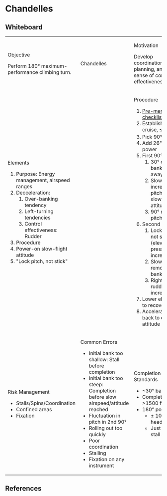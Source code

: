 # Chandelles

## Whiteboard

<table className="maneuver-wb">

<tr>

<td className="wb-col-1">

<label>Objective</label>

Perform 180&deg; maximum-performance climbing turn.

</td>

<td className="wb-col-2 maneuver-title">

<label className="maneuver-label">Chandelles</label>

</td>

<td className="wb-col-3">

<label>Motivation</label>

Develop coordination, planning, and sense of control effectiveness.

</td>

</tr>

<tr>

<td className="wb-col-1">

<label>Elements</label>

1. Purpose: Energy management, airspeed ranges
2. Decceleration:
   1. Over-banking tendency
   2. Left-turning tendencies
   3. Control effectiveness: Rudder
3. Procedure
4. Power-on slow-flight attitude
5. "Lock pitch, not stick"

</td>

<td className="wb-col-2">

</td>

<td className="wb-col-3">

<label>Procedure</label>

1. [Pre-maneuver checklist](/docs/lesson-plans/maneuvers/pre-maneuver-checklist)
2. Establish cruise, &le; V<sub>A</sub>
3. Pick 90&deg; point
4. Add 26" power
5. First 90&deg;
   1. 30&deg; of bank right away
   2. Slowly increase pitch to slow flight attitude
   3. 90&deg; max pitch-up
6. Second 90&deg;
   1. Lock pitch, not stick (elevator pressure increasing)
   2. Slow remove bank
   3. Right rudder increasing
7. Lower elevator to recover
8. Accelerate back to cruise attitude

</td>

</tr>

<tr>

<td className="wb-col-1">

<label>Risk Management</label>

- Stalls/Spins/Coordination
- Confined areas
- Fixation

</td>

<td className="wb-col-2">

<label>Common Errors</label>

- Initial bank too shallow: Stall before completion
- Initial bank too steep: Completion before slow airspeed/attitude reached
- Fluctuation in pitch in 2nd 90&deg;
- Rolling out too quickly
- Poor coordination
- Stalling
- Fixation on any instrument

</td>

<td className="wb-col-3">

<label>Completion Standards</label>

- ~30&deg; bank
- Completion >1500 ft. AGL
- 180&deg; point: 
  - &pm; 10&deg; heading
  - Just above stall speed

</td>

</tr>

</table>

## References
